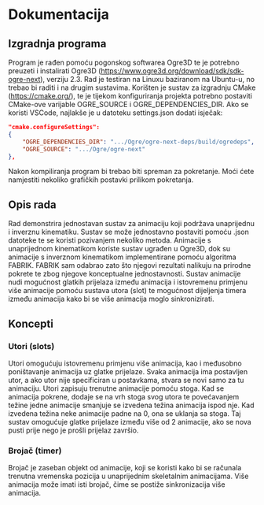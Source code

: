 # Dokumentacija


## Izgradnja programa

Program je rađen pomoću pogonskog softwarea Ogre3D te je potrebno preuzeti i instalirati Ogre3D (https://www.ogre3d.org/download/sdk/sdk-ogre-next), verziju 2.3. Rad je testiran na Linuxu baziranom na Ubuntu-u, no trebao bi raditi i na drugim sustavima. Korišten je sustav za izgradnju CMake (https://cmake.org/), te je tijekom konfiguriranja projekta potrebno postaviti CMake-ove varijable OGRE_SOURCE i OGRE_DEPENDENCIES_DIR. Ako se koristi VSCode, najlakše je u datoteku settings.json dodati isječak: 
```json
"cmake.configureSettings":
{
    "OGRE_DEPENDENCIES_DIR": ".../Ogre/ogre-next-deps/build/ogredeps",
    "OGRE_SOURCE": ".../Ogre/ogre-next"
},
```

Nakon kompiliranja program bi trebao biti spreman za pokretanje. Moći ćete namjestiti nekoliko grafičkih postavki prilikom pokretanja.

## Opis rada

Rad demonstrira jednostavan sustav za animaciju koji podržava unaprijednu i inverznu kinematiku. Sustav se može jednostavno postaviti pomoću .json datoteke te se koristi pozivanjem nekoliko metoda. Animacije s unaprijednom kinematikom koriste sustav ugrađen u Ogre3D, dok su animacije s inverznom kinematikom implementirane pomoću algoritma FABRIK. FABRIK sam odabrao zato što njegovi rezultati nalikuju na prirodne pokrete te zbog njegove konceptualne jednostavnosti. Sustav animacije nudi mogućnost glatkih prijelaza između animacija i istovremenu primjenu više animacije pomoću sustava utora (slot) te mogućnost dijeljenja timera između animacija kako bi se više animacija moglo sinkronizirati.


## Koncepti

### Utori (slots)
Utori omogućuju istovremenu primjenu više animacija, kao i međusobno poništavanje animacija uz glatke prijelaze. Svaka animacija ima postavljen utor, a ako utor nije specificiran u postavkama, stvara se novi samo za tu animaciju. Utori zapisuju trenutne animacije pomoću stoga. Kad se animacija pokrene, dodaje se na vrh stoga svog utora te povećavanjem težine jedne animacije smanjuje se izvedena težina animacija ispod nje. Kad izvedena težina neke animacije padne na 0, ona se uklanja sa stoga. Taj sustav omogućuje glatke prijelaze između više od 2 animacije, ako se nova pusti prije nego je prošli prijelaz završio.

### Brojač (timer)
Brojač je zaseban objekt od animacije, koji se koristi kako bi se računala trenutna vremenska pozicija u unaprijednim skeletalnim animacijama. Više animacija može imati isti brojač, čime se postiže sinkronizacija više animacija. 